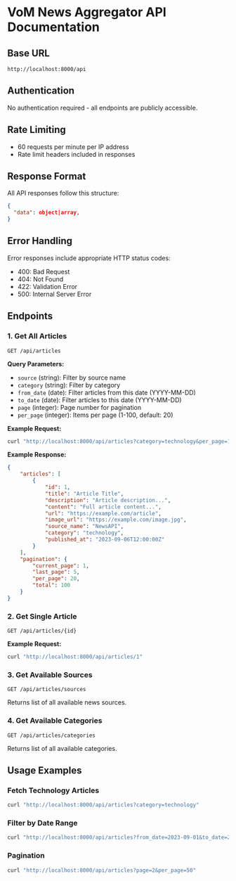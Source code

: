 # VoM News Aggregator API Documentation

## Base URL

```
http://localhost:8000/api
```

## Authentication

No authentication required - all endpoints are publicly accessible.

## Rate Limiting

-   60 requests per minute per IP address
-   Rate limit headers included in responses

## Response Format

All API responses follow this structure:

```json
{
  "data": object|array,
}
```

## Error Handling

Error responses include appropriate HTTP status codes:

-   400: Bad Request
-   404: Not Found
-   422: Validation Error
-   500: Internal Server Error

## Endpoints

### 1. Get All Articles

```http
GET /api/articles
```

**Query Parameters:**

-   `source` (string): Filter by source name
-   `category` (string): Filter by category
-   `from_date` (date): Filter articles from this date (YYYY-MM-DD)
-   `to_date` (date): Filter articles to this date (YYYY-MM-DD)
-   `page` (integer): Page number for pagination
-   `per_page` (integer): Items per page (1-100, default: 20)

**Example Request:**

```bash
curl "http://localhost:8000/api/articles?category=technology&per_page=10"
```

**Example Response:**

```json
{
    "articles": [
        {
            "id": 1,
            "title": "Article Title",
            "description": "Article description...",
            "content": "Full article content...",
            "url": "https://example.com/article",
            "image_url": "https://example.com/image.jpg",
            "source_name": "NewsAPI",
            "category": "technology",
            "published_at": "2023-09-06T12:00:00Z"
        }
    ],
    "pagination": {
        "current_page": 1,
        "last_page": 5,
        "per_page": 20,
        "total": 100
    }
}
```

### 2. Get Single Article

```http
GET /api/articles/{id}
```

**Example Request:**

```bash
curl "http://localhost:8000/api/articles/1"
```

### 3. Get Available Sources

```http
GET /api/articles/sources
```

Returns list of all available news sources.

### 4. Get Available Categories

```http
GET /api/articles/categories
```

Returns list of all available categories.

## Usage Examples

### Fetch Technology Articles

```bash
curl "http://localhost:8000/api/articles?category=technology"
```

### Filter by Date Range

```bash
curl "http://localhost:8000/api/articles?from_date=2023-09-01&to_date=2023-09-06"
```

### Pagination

```bash
curl "http://localhost:8000/api/articles?page=2&per_page=50"
```
